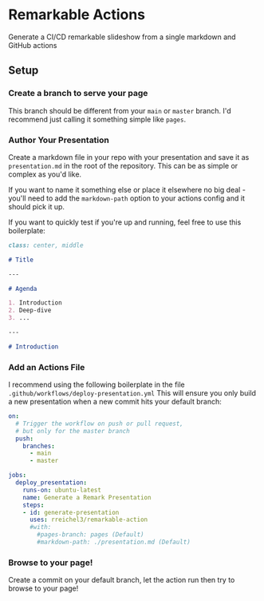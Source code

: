# Remarkable Actions
Generate a CI/CD remarkable slideshow from a single markdown and GitHub actions


## Setup

### Create a branch to serve your page
This branch should be different from your `main` or `master` branch. I'd recommend just calling it something simple like `pages`.  

### Author Your Presentation
Create a markdown file in your repo with your presentation and save it as `presentation.md` in the root of the repository. This can be as simple or complex as you'd like.  

If you want to name it something else or place it elsewhere no big deal - you'll need to add the `markdown-path` option to your actions config and it should pick it up. 

If you want to quickly test if you're up and running, feel free to use this boilerplate:
```markdown
class: center, middle

# Title

---

# Agenda

1. Introduction
2. Deep-dive
3. ...

---

# Introduction
```


### Add an Actions File
I recommend using the following boilerplate in the file `.github/workflows/deploy-presentation.yml` This will ensure you only build a new presentation when a new commit hits your default branch:
```yaml
on:
  # Trigger the workflow on push or pull request,
  # but only for the master branch
  push:
    branches:
      - main
      - master

jobs:
  deploy_presentation:
    runs-on: ubuntu-latest
    name: Generate a Remark Presentation
    steps:
    - id: generate-presentation
      uses: rreichel3/remarkable-action
      #with:
        #pages-branch: pages (Default)
        #markdown-path: ./presentation.md (Default)
```

### Browse to your page!
Create a commit on your default branch, let the action run then try to browse to your page! 
